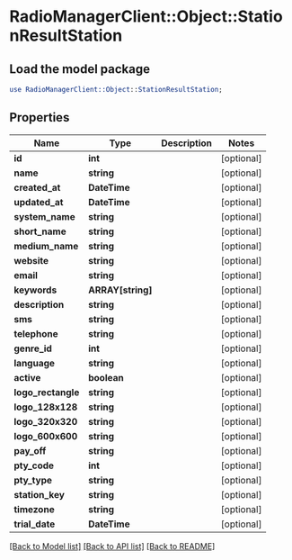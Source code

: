 # RadioManagerClient::Object::StationResultStation

## Load the model package
```perl
use RadioManagerClient::Object::StationResultStation;
```

## Properties
Name | Type | Description | Notes
------------ | ------------- | ------------- | -------------
**id** | **int** |  | [optional] 
**name** | **string** |  | [optional] 
**created_at** | **DateTime** |  | [optional] 
**updated_at** | **DateTime** |  | [optional] 
**system_name** | **string** |  | [optional] 
**short_name** | **string** |  | [optional] 
**medium_name** | **string** |  | [optional] 
**website** | **string** |  | [optional] 
**email** | **string** |  | [optional] 
**keywords** | **ARRAY[string]** |  | [optional] 
**description** | **string** |  | [optional] 
**sms** | **string** |  | [optional] 
**telephone** | **string** |  | [optional] 
**genre_id** | **int** |  | [optional] 
**language** | **string** |  | [optional] 
**active** | **boolean** |  | [optional] 
**logo_rectangle** | **string** |  | [optional] 
**logo_128x128** | **string** |  | [optional] 
**logo_320x320** | **string** |  | [optional] 
**logo_600x600** | **string** |  | [optional] 
**pay_off** | **string** |  | [optional] 
**pty_code** | **int** |  | [optional] 
**pty_type** | **string** |  | [optional] 
**station_key** | **string** |  | [optional] 
**timezone** | **string** |  | [optional] 
**trial_date** | **DateTime** |  | [optional] 

[[Back to Model list]](../README.md#documentation-for-models) [[Back to API list]](../README.md#documentation-for-api-endpoints) [[Back to README]](../README.md)


